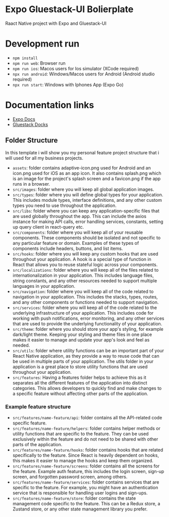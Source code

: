 # Expo Gluestack-UI Bolierplate

Raact Native project with Expo and Gluestack-UI

# Development run

- ``` npm install ```
- ``` npm run web ```: Browser run
- ``` npm run ios ```: Macos users for Ios simulator (XCode required)
- ``` npx run android ```: Windows/Macos users for Android (Android studio required)
- ``` npx run start ```: Windows with Iphones App (Expo Go)

# Documentation links

- [Expo Docs](https://docs.expo.dev/)
- [Gluestack Docks](https://gluestack.io/ui/docs/)

## Folder Structure
In this template i will show you my personal feature project structure that i will used for all my business projects.

- ``` assets ```: folder contains adaptive-icon.png used for Android and an icon.png used for iOS as an app icon. It also contains splash.png which is an image for the project's splash screen and a favicon.png if the app runs in a browser.
- ``` src/images ```: folder where you will keep all global application images.
- ``` src/types ```: folder where you will define global types for your application. This includes module types, interface definitions, and any other custom types you need to use throughout the application.
- ``` src/libs ```: folder where you can keep any application-specific files that are used globally throughout the app. This can include the axios instance for making API calls, error handling services, constants, setting up query client in react-query etc.
- ``` src/components ```: folder where you will keep all of your reusable components. These components should be isolated and not specific to any particular feature or domain. Examples of these types of components include headers, buttons, and list items.
- ``` src/hooks ```: folder where you will keep any custom hooks that are used throughout your application. A hook is a special type of function in React that allows you to reuse stateful logic across your components.
- ``` src/localizations ```: folder where you will keep all of the files related to internationalization in your application. This includes language files, string constants, and any other resources needed to support multiple languages in your application.
- ``` src/navigation ```: folder where you will keep all of the code related to navigation in your application. This includes the stacks, types, routes, and any other components or functions needed to support navigation.
- ``` src/services ```: folder where you will keep all of the code related to the underlying infrastructure of your application. This includes code for working with push notifications, error monitoring, and any other services that are used to provide the underlying functionality of your application.
- ``` src/theme ```: folder where you should store your app's styling, for example dark/light theme. Keeping your styling and theme files in one place makes it easier to manage and update your app's look and feel as needed.
- ``` src/utils ```: folder where utility functions can be an important part of your React Native application, as they provide a way to reuse code that can be used in multiple parts of your application. The utils folder in your application is a great place to store utility functions that are used throughout your application.
- ``` src/features ```: Having a features folder helps to achieve this as it separates all the different features of the application into distinct categories. This allows developers to quickly find and make changes to a specific feature without affecting other parts of the application.

### Example feature structure

- ``` src/features/name-feature/api ```: folder contains all the API-related code specific feature.
- ``` src/features/name-feature/helpers ```: folder contains helper methods or utility functions that are specific to the feature. They can be used exclusively within the feature and do not need to be shared with other parts of the application.
- ``` src/features/name-feature/hooks ```: folder contains hooks that are related specifically to the feature. Since React is heavily dependent on hooks, this makes it easier to manage the hooks and keep them organized.
- ``` src/features/name-feature/screens ```: folder contains all the screens for the feature. Example auth feature, this includes the login screen, sign-up screen, and forgotten password screen, among others.
- ``` src/features/name-feature/services ```: folder contains services that are specific to the feature. For example, you might have an authentication service that is responsible for handling user logins and sign-ups.
- ``` src/features/name-feature/store ```: folder contains the state management code specific to the feature. This can be a Redux store, a Zustand store, or any other state management library you prefer.

